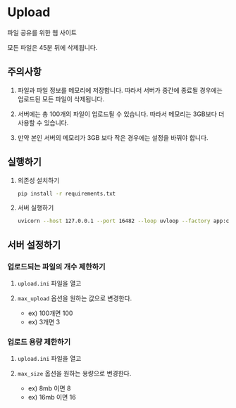 # Upload

파일 공유를 위한 웹 사이트

모든 파일은 45분 뒤에 삭제됩니다.

## 주의사항

1. 파일과 파일 정보를 메모리에 저장합니다. 따라서 서버가 중간에 종료될 경우에는 업로드된 모든 파일이 삭제됩니다.

2. 서버에는 총 100개의 파일이 업로드될 수 있습니다. 따라서 메모리는 3GB보다 더 사용할 수 있습니다.

3. 만약 본인 서버의 메모리가 3GB 보다 작은 경우에는 설정을 바꿔야 합니다.

## 실행하기

1. 의존성 설치하기

    ```bash
    pip install -r requirements.txt
    ```

2. 서버 실행하기

    ```bash
    uvicorn --host 127.0.0.1 --port 16482 --loop uvloop --factory app:create_app
    ```

## 서버 설정하기

### 업로드되는 파일의 개수 제한하기

1. `upload.ini` 파일을 열고

2. `max_upload` 옵션을 원하는 값으로 변경한다.
    - ex) 100개면 100
    - ex) 3개면 3

### 업로드 용량 제한하기

1. `upload.ini` 파일을 열고

2. `max_size` 옵션을 원하는 용량으로 변경한다.
    - ex) 8mb 이면 8
    - ex) 16mb 이면 16
